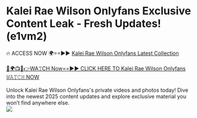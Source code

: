 # Kalei Rae Wilson Onlyfans Exclusive Content Leak - Fresh Updates! (e1vm2)

🔥 ACCESS NOW 🌍==►► <a href="https://tinyurl.com/kvy9nzfs" rel="nofollow">Kalei Rae Wilson Onlyfans Latest Collection</a>
<br><br>
[🔴🌍📺📱👉WA𝚃CH Now==►► CLICK HERE TO Kalei Rae Wilson Onlyfans 𝚆𝙰𝚃𝙲𝙷 NOW](https://tinyurl.com/kvy9nzfs)
<br><br>
Unlock Kalei Rae Wilson Onlyfans's private videos and photos today! Dive into the newest 2025 content updates and explore exclusive material you won’t find anywhere else.
<br>
<a href="https://tinyurl.com/kvy9nzfs" rel="nofollow" data-target="animated-image.originalLink"><img src="https://camo.githubusercontent.com/8a4f000d20f83aca3bf7ec5f350d767afa0574a8a352519fd8cfa583a6f93a33/68747470733a2f2f692e696d6775722e636f6d2f644a486b345a712e676966" data-canonical-src="https://i.imgur.com/dJHk4Zq.gif" style="max-width: 100%; display: inline-block;" data-target="animated-image.originalImage"></a>
<br>
